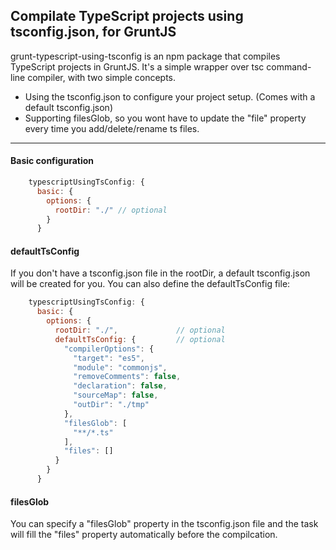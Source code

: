 ## Compilate TypeScript projects using tsconfig.json, for GruntJS
grunt-typescript-using-tsconfig is an npm package that compiles TypeScript projects in GruntJS. It's a simple wrapper over tsc command-line compiler, with two simple concepts.

* Using the tsconfig.json to configure your project setup. (Comes with a default tsconfig.json)
* Supporting filesGlob, so you wont have to update the "file" property every time you add/delete/rename ts files.
- - - -

#### Basic configuration
```js
    typescriptUsingTsConfig: {
      basic: {
        options: {
          rootDir: "./" // optional
        }
      }
```

#### defaultTsConfig
If you don't have a tsconfig.json file in the rootDir, a default tsconfig.json will be created for you. You can also define the defaultTsConfig file:

```js
    typescriptUsingTsConfig: {
      basic: {
        options: {
          rootDir: "./",             // optional
          defaultTsConfig: {         // optional
            "compilerOptions": {
              "target": "es5",
              "module": "commonjs",
              "removeComments": false,
              "declaration": false,
              "sourceMap": false,
              "outDir": "./tmp"
            },
            "filesGlob": [
              "**/*.ts"
            ],
            "files": []
          }
        }
      }
```

#### filesGlob
You can specify a "filesGlob" property in the tsconfig.json file and the task will fill the "files" property automatically before the compilcation.


